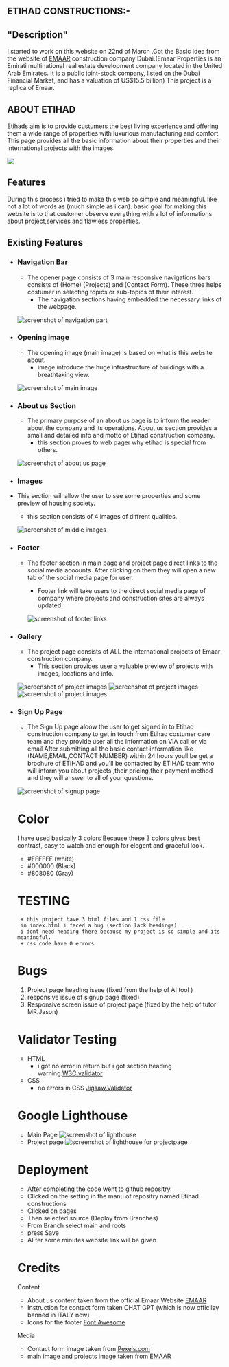 ## ETIHAD CONSTRUCTIONS:-
## "Description"
I started to work on this website on 22nd of March .Got the Basic Idea from the website of [EMAAR](https://www.emaar.com) construction company Dubai.(Emaar Properties is an Emirati multinational real estate development company located in the United Arab Emirates. It is a public joint-stock company, listed on the Dubai Financial Market, and has a valuation of US$15.5 billion) This project is a replica of Emaar.

## ABOUT ETIHAD
 Etihads aim is to provide custumers the best living experience and offering them a wide range of properties with luxurious manufacturing and comfort. This page provides all the basic information about their properties and their international projects with the images.

 ![](/documentation/mainreponsive.png)

 ## Features 
 During this process i tried to make this web so simple and meaningful. like not a lot of words as (much simple as i can).
 basic goal for making this website is to that customer observe everything with a lot of informations about project,services and flawless properties.

 ## Existing Features

 + ### Navigation Bar
   + The opener page consists of 3 main responsive navigations bars consists of (Home) (Projects) and (Contact Form).
   These three helps costumer in selecting topics or sub-topics of their interest. 
     + The navigation sections having embedded the necessary links of the webpage.

    ![screenshot of navigation part](/Documents/navbar.png)
  
+ ### Opening image
  + The opening image (main image) is based on what is this website about.
    + image introduce the huge infrastructure of buildings with a breathtaking view.

  ![screenshot of main image](/Documents/main-image.png)
 

 + ### About us Section
   + The primary purpose of an about us page is to inform the reader about the company and its operations. About us section provides a small and detailed info and motto of Etihad construction company.
     + this section proves to web pager why etihad is special from
    others.


   ![screenshot of about us page](/Documents/about.png)


+ ### Images 
 + This section will allow the user to see some properties and some preview of housing society.
   + this section consists of 4 images of diffrent qualities.

   ![screenshot of middle images](/Documents/middle-images.png)

+ ### Footer
  + The footer section in main page and project page direct links to the social media acoounts .After clicking on them they will open a new tab of the social media page for user.
    + Footer link will take users to the direct social media page of company
    where projects and construction sites are always updated.


    ![screenshot of footer links](/Documents/footer.png)


+ ### Gallery 
     + The project page consists of ALL the international projects of Emaar construction company.
       + This section provides user a valuable preview of projects with images, locations and info.


    ![screenshot of project images](/Documents/projects%201.png)
    ![screenshot of project images](/Documents/project%202.png)
    ![screenshot of project images](/Documents/project%203.png)

 + ### Sign Up Page 

      + The Sign Up page aloow the user to get signed in to Etihad construction company to get in touch from Etihad costumer care team and they provide user all the information on VIA call or via email 
      After submitting all the basic contact information like (NAME,EMAIL,CONTACT NUMBER) within 24 hours youll be get a brochure of ETIHAD and 
      you'll be contacted by ETIHAD team who will inform you about projects ,their pricing,their payment method and they will answer to all of your questions. 

      ![screenshot of signup page](/Documents/contact.png)

      # Color
      I have used basically 3 colors Because these 3 colors gives best contrast, easy to watch and enough for elegent and graceful look.
      + #FFFFFF (white)
      + #000000 (Black)
      + #808080 (Gray)



      # TESTING
        + this project have 3 html files and 1 css file 
        in index.html i faced a bug (section lack headings)
        i dont need heading there because my project is so simple and its meaningful.
        + css code have 0 errors 


      # Bugs
      1. Project page heading issue (fixed from the help of AI tool )
      2. responsive issue of  signup page (fixed) 
      3. Responsive screen issue of project page (fixed by the help of tutor MR.Jason)

      # Validator Testing
      + HTML
         + i got no error in return but i got section heading warning.[W3C.validator](https://validator.w3.org/)
      + CSS 
         + no errors in CSS [Jigsaw.Validator](https://jigsaw.w3.org/)



    # Google Lighthouse
     + Main Page
     ![screenshot of lighthouse](/Documents/mainpage.png)
     + Project page
     ![screenshot of lighthouse for projectpage](/Documents/projectpage.png)
        

    # Deployment
    + After completing the code went to github repositry.
    + Clicked on the setting in the manu of repositry named Etihad constructions
    + Clicked on pages 
    + Then selected source (Deploy from Branches)
    + From Branch select main and roots
    + press Save
    + AFter some minutes website link will be given

   # Credits

   Content
    + About us content taken from the official Emaar Website [EMAAR](https://www.emaar.com) 
    + Instruction for contact form taken CHAT GPT (which is now officilay banned in ITALY now)
    + Icons for the footer [Font Awesome](https://fontawesome.com/)

    Media
    + Contact form image taken from [Pexels.com](https://www.pexels.com/)
    + main image and projects image taken from [EMAAR](https://www.emaar.com) 

